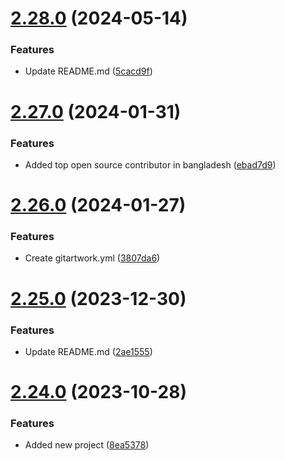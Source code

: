 # [2.28.0](https://github.com/hossainchisty/hossainchisty/compare/v2.27.0...v2.28.0) (2024-05-14)


### Features

* Update README.md ([5cacd9f](https://github.com/hossainchisty/hossainchisty/commit/5cacd9f968ce176a3b78efe56167175814f77c5d))



# [2.27.0](https://github.com/hossainchisty/hossainchisty/compare/v2.26.0...v2.27.0) (2024-01-31)


### Features

* Added top open source contributor in bangladesh ([ebad7d9](https://github.com/hossainchisty/hossainchisty/commit/ebad7d943cf5fd5660457267f73e28401dd69fa5))



# [2.26.0](https://github.com/hossainchisty/hossainchisty/compare/v2.25.0...v2.26.0) (2024-01-27)


### Features

* Create gitartwork.yml ([3807da6](https://github.com/hossainchisty/hossainchisty/commit/3807da6476f524c8fd99b84b0f2c77d26902ccd8))



# [2.25.0](https://github.com/hossainchisty/hossainchisty/compare/v2.24.0...v2.25.0) (2023-12-30)


### Features

* Update README.md ([2ae1555](https://github.com/hossainchisty/hossainchisty/commit/2ae1555698623774c4e9b2b96184d8d78c019d09))



# [2.24.0](https://github.com/hossainchisty/hossainchisty/compare/v2.23.0...v2.24.0) (2023-10-28)


### Features

* Added new project ([8ea5378](https://github.com/hossainchisty/hossainchisty/commit/8ea5378248fcd2a5b83f5ba50d112ba8a61283a0))



